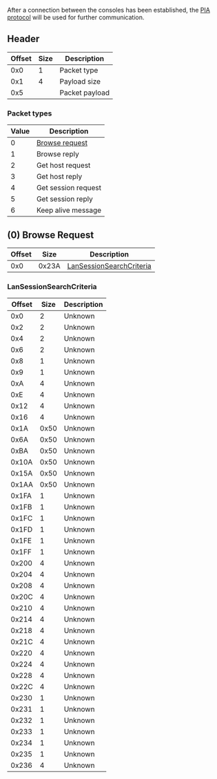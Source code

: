 After a connection between the consoles has been established, the [PIA protocol](PIA-Protocol) will be used for further communication.

## Header
| Offset | Size | Description |
| --- | --- | --- |
| 0x0 | 1 | Packet type |
| 0x1 | 4 | Payload size |
| 0x5 | | Packet payload |

### Packet types
| Value | Description |
| --- | --- |
| 0 | [Browse request](#0-browse-request) |
| 1 | Browse reply |
| 2 | Get host request |
| 3 | Get host reply |
| 4 | Get session request |
| 5 | Get session reply |
| 6 | Keep alive message |

## (0) Browse Request
| Offset | Size | Description |
| --- | --- | --- |
| 0x0 | 0x23A | [LanSessionSearchCriteria](#lansessionsearchcriteria) |

### LanSessionSearchCriteria
| Offset | Size | Description |
| --- | --- | --- |
| 0x0 | 2 | Unknown |
| 0x2 | 2 | Unknown |
| 0x4 | 2 | Unknown |
| 0x6 | 2 | Unknown |
| 0x8 | 1 | Unknown |
| 0x9 | 1 | Unknown |
| 0xA | 4 | Unknown |
| 0xE | 4 | Unknown |
| 0x12 | 4 | Unknown |
| 0x16 | 4 | Unknown |
| 0x1A | 0x50 | Unknown |
| 0x6A | 0x50 | Unknown |
| 0xBA | 0x50 | Unknown |
| 0x10A | 0x50 | Unknown |
| 0x15A | 0x50 | Unknown |
| 0x1AA | 0x50 | Unknown |
| 0x1FA | 1 | Unknown |
| 0x1FB | 1 | Unknown |
| 0x1FC | 1 | Unknown |
| 0x1FD | 1 | Unknown |
| 0x1FE | 1 | Unknown |
| 0x1FF | 1 | Unknown |
| 0x200 | 4 | Unknown |
| 0x204 | 4 | Unknown |
| 0x208 | 4 | Unknown |
| 0x20C | 4 | Unknown |
| 0x210 | 4 | Unknown |
| 0x214 | 4 | Unknown |
| 0x218 | 4 | Unknown |
| 0x21C | 4 | Unknown |
| 0x220 | 4 | Unknown |
| 0x224 | 4 | Unknown |
| 0x228 | 4 | Unknown |
| 0x22C | 4 | Unknown |
| 0x230 | 1 | Unknown |
| 0x231 | 1 | Unknown |
| 0x232 | 1 | Unknown |
| 0x233 | 1 | Unknown |
| 0x234 | 1 | Unknown |
| 0x235 | 1 | Unknown |
| 0x236 | 4 | Unknown |